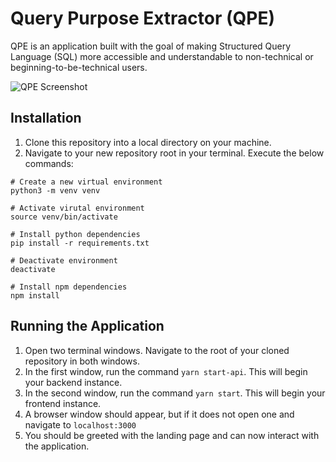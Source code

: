 # Query Purpose Extractor (QPE)

QPE is an application built with the goal of making Structured Query Language (SQL) more accessible and understandable to non-technical or beginning-to-be-technical users.

![QPE Screenshot](./pubilc/qpe-screenshot.png)

## Installation

1. Clone this repository into a local directory on your machine.
2. Navigate to your new repository root in your terminal. Execute the below commands:  
```
# Create a new virtual environment
python3 -m venv venv

# Activate virutal environment
source venv/bin/activate

# Install python dependencies
pip install -r requirements.txt

# Deactivate environment
deactivate

# Install npm dependencies
npm install
```

## Running the Application

1. Open two terminal windows. Navigate to the root of your cloned repository in both windows.
2. In the first window, run the command `yarn start-api`. This will begin your backend instance.
3. In the second window, run the command `yarn start`. This will begin your frontend instance.
4. A browser window should appear, but if it does not open one and navigate to `localhost:3000`
5. You should be greeted with the landing page and can now interact with the application.